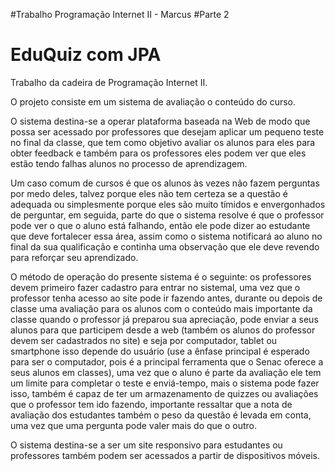 #Trabalho Programação Internet II - Marcus
#Parte 2
# EduQuiz com JPA
Trabalho da cadeira de Programação Internet II.

O projeto consiste em um sistema de avaliação o conteúdo do curso.

O sistema destina-se a operar plataforma baseada na Web de modo que possa ser acessado por professores que desejam aplicar um pequeno teste no final da classe, que tem como objetivo avaliar os alunos para eles para obter feedback e também para os professores eles podem ver que eles estão tendo falhas alunos no processo de aprendizagem.

Um caso comum de cursos é que os alunos às vezes não fazem perguntas por medo deles, talvez porque eles não tem certeza se a questão é adequada ou simplesmente porque eles são muito tímidos e envergonhados de perguntar, em seguida, parte do que o sistema resolve é que o professor pode ver o que o aluno está falhando, então ele pode dizer ao estudante que deve fortalecer essa área, assim como o sistema notificará ao aluno no final da sua qualificação e continha uma observação que ele deve revendo para reforçar seu aprendizado.

O método de operação do presente sistema é o seguinte: os professores devem primeiro fazer cadastro para entrar no sistemal, uma vez que o professor tenha acesso ao site pode ir fazendo antes, durante ou depois de classe uma avaliação para os alunos com o conteúdo mais importante da classe quando o professor já preparou sua apreciação, pode enviar a seus alunos para que participem desde a web (também os alunos do professor devem ser cadastrados no site) e seja por computador, tablet ou smartphone isso depende do usuário (use a ênfase principal é esperado para ser o computador, pois é a principal ferramenta que o Senac oferece a seus alunos em classes), uma vez que o aluno é parte da avaliação ele tem um limite para completar o teste e enviá-tempo, mais o sistema pode fazer isso, também é capaz de ter um armazenamento de quizzes ou avaliações que o professor tem ido fazendo, importante ressaltar que a nota de avaliação dos estudantes também o peso da questão é levada em conta, uma vez que uma pergunta pode valer mais do que o outro.

O sistema destina-se a ser um site responsivo para estudantes ou professores também podem ser acessados a partir de dispositivos móveis.
